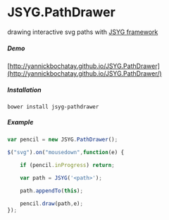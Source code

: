 # JSYG.PathDrawer
drawing interactive svg paths with [JSYG framework](https://github.com/YannickBochatay/JSYG)

##### Demo
[http://yannickbochatay.github.io/JSYG.PathDrawer](http://yannickbochatay.github.io/JSYG.PathDrawer/)

##### Installation
```shell
bower install jsyg-pathdrawer
```

##### Example
```javascript
var pencil = new JSYG.PathDrawer();

$("svg").on("mousedown",function(e) {
               
    if (pencil.inProgress) return;

    var path = JSYG('<path>');

    path.appendTo(this);

    pencil.draw(path,e);
});
```